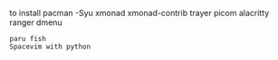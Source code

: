 to install 
    pacman -Syu xmonad xmonad-contrib trayer picom alacritty ranger dmenu

    paru fish 
    Spacevim with python
